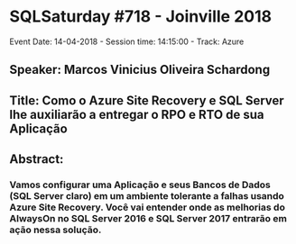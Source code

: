 # SQLSaturday #718 - Joinville 2018
Event Date: 14-04-2018 - Session time: 14:15:00 - Track: Azure
## Speaker: Marcos Vinicius Oliveira Schardong
## Title: Como o Azure Site Recovery e SQL Server lhe auxiliarão a entregar o RPO e RTO de sua Aplicação
## Abstract:
### Vamos configurar uma Aplicação e seus Bancos de Dados (SQL Server claro) em um ambiente tolerante a falhas usando Azure Site Recovery. Você vai entender onde as melhorias do AlwaysOn no SQL Server 2016 e SQL Server 2017 entrarão em ação nessa solução.
